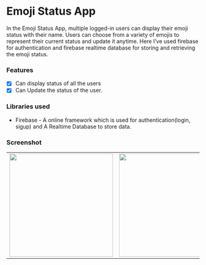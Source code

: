 # Emoji Status App
In the Emoji Status App, multiple logged-in users can display their emoji status with their name. Users can choose from a variety of emojis to represent their current status and update it anytime. Here I’ve used firebase for authentication and firebase realtime database for storing and retrieving the emoji status.

### Features
- [x] Can display status of all the users
- [x] Can Update the status of the user.

### Libraries used
- Firebase - A online framework which is used for authentication(login, sigup) and A Realtime Database to store data.

### Screenshot
<table>
  <tr>
    <td><img src="https://user-images.githubusercontent.com/91405690/221071018-63abdd23-1580-4208-961d-6ed592b1c406.jpg" width=270></td>
    <td><img src="https://user-images.githubusercontent.com/91405690/221071015-7d808c23-7014-472b-a3a9-ff473ddcb84d.jpg" width=270></td>
  </tr>
</table>

